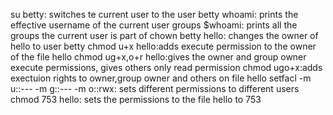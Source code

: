 su betty: switches te current user to the user betty
whoami: prints the effective username of the current user
groups $whoami: prints all the groups the current user is part of
chown betty hello: changes the owner of hello to user betty
chmod u+x hello:adds execute permission to the owner of the file hello
chmod ug+x,o+r hello:gives the owner and group owner execute permissions, gives others only read permission
chmod ugo+x:adds exectuion rights to owner,group owner and others on file hello
setfacl -m u::--- -m g::--- -m o::rwx: sets different permissions to different users
chmod 753 hello: sets the permissions to the file hello to 753
